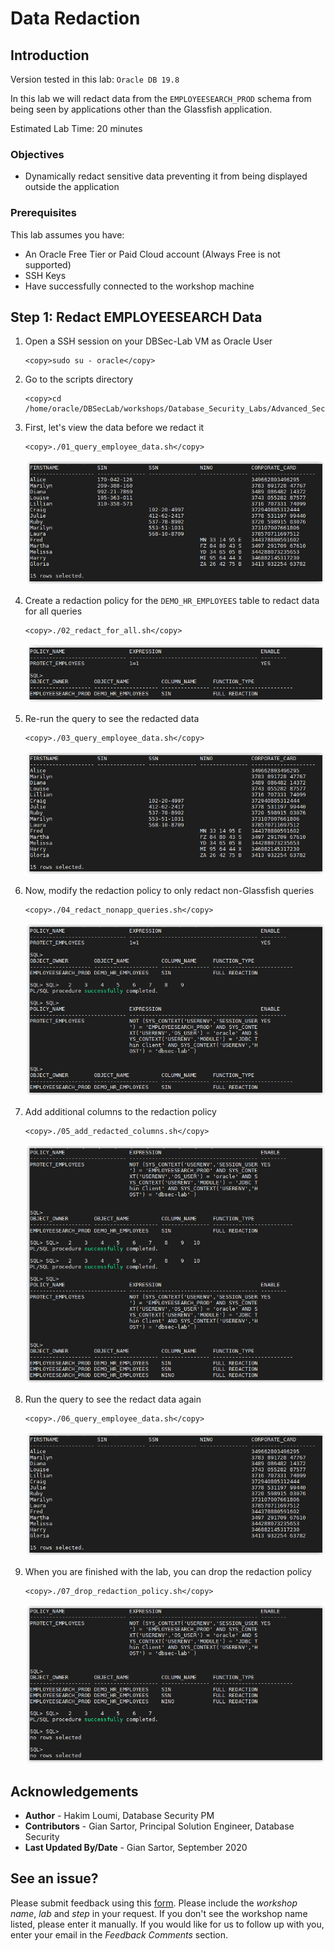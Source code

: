 # Data Redaction

## Introduction

Version tested in this lab: `Oracle DB 19.8`

In this lab we will redact data from the `EMPLOYEESEARCH_PROD` schema from being seen by applications other than the Glassfish application.

Estimated Lab Time: 20 minutes

### Objectives
-   Dynamically redact sensitive data preventing it from being displayed outside the application

### Prerequisites
This lab assumes you have:
- An Oracle Free Tier or Paid Cloud account (Always Free is not supported)
- SSH Keys
- Have successfully connected to the workshop machine

## Step 1: Redact EMPLOYEESEARCH Data

1. Open a SSH session on your DBSec-Lab VM as Oracle User

   ````
   <copy>sudo su - oracle</copy>
   ````

2. Go to the scripts directory

   ````
   <copy>cd /home/oracle/DBSecLab/workshops/Database_Security_Labs/Advanced_Security/Data_Redaction/Redact_EMPLOYEESEARCH_Data</copy>
   ````

3. First, let's view the data before we redact it

   ````
   <copy>./01_query_employee_data.sh</copy>
   ````        
 
    ![](./images/dr-001.png)
    
4. Create a redaction policy for the `DEMO_HR_EMPLOYEES` table to redact data for all queries

   ````
   <copy>./02_redact_for_all.sh</copy>
   ````    

   ![](./images/dr-002.png)

5. Re-run the query to see the redacted data

   ````
   <copy>./03_query_employee_data.sh</copy>
   ````

   ![](./images/dr-003.png)

6. Now, modify the redaction policy to only redact non-Glassfish queries

   ````
   <copy>./04_redact_nonapp_queries.sh</copy>
   ````

   ![](./images/dr-004.png)

7. Add additional columns to the redaction policy

   ````
   <copy>./05_add_redacted_columns.sh</copy>
   ````

   ![](./images/dr-005.png)

8. Run the query to see the redact data again

   ````
   <copy>./06_query_employee_data.sh</copy>
   ````

   ![](./images/dr-006.png)

9. When you are finished with the lab, you can drop the redaction policy

   ````
   <copy>./07_drop_redaction_policy.sh</copy>
   ````
    
   ![](./images/dr-007.png)

## Acknowledgements
- **Author** - Hakim Loumi, Database Security PM
- **Contributors** - Gian Sartor, Principal Solution Engineer, Database Security
- **Last Updated By/Date** - Gian Sartor, September 2020

## See an issue?
Please submit feedback using this [form](https://apexapps.oracle.com/pls/apex/f?p=133:1:::::P1_FEEDBACK:1). Please include the *workshop name*, *lab* and *step* in your request.  If you don't see the workshop name listed, please enter it manually. If you would like for us to follow up with you, enter your email in the *Feedback Comments* section.
